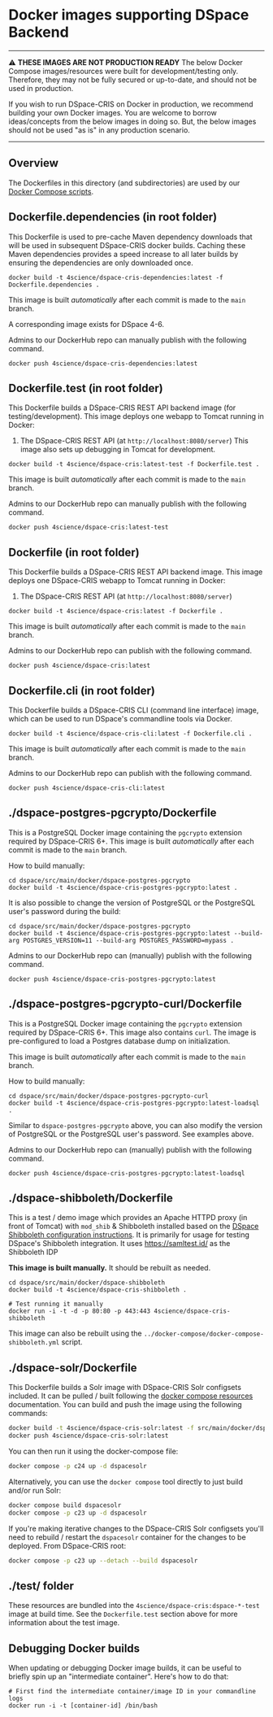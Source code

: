 # Docker images supporting DSpace Backend

***
:warning: **THESE IMAGES ARE NOT PRODUCTION READY**  The below Docker Compose images/resources were built for development/testing only.  Therefore, they may not be fully secured or up-to-date, and should not be used in production.

If you wish to run DSpace-CRIS on Docker in production, we recommend building your own Docker images. You are welcome to borrow ideas/concepts from the below images in doing so. But, the below images should not be used "as is" in any production scenario.
***

## Overview
The Dockerfiles in this directory (and subdirectories) are used by our [Docker Compose scripts](../docker-compose/README.md).

## Dockerfile.dependencies (in root folder)

This Dockerfile is used to pre-cache Maven dependency downloads that will be used in subsequent DSpace-CRIS docker builds.
Caching these Maven dependencies provides a speed increase to all later builds by ensuring the dependencies
are only downloaded once.

```
docker build -t 4science/dspace-cris-dependencies:latest -f Dockerfile.dependencies .
```

This image is built *automatically* after each commit is made to the `main` branch.

A corresponding image exists for DSpace 4-6.

Admins to our DockerHub repo can manually publish with the following command.
```
docker push 4science/dspace-cris-dependencies:latest
```

## Dockerfile.test (in root folder)

This Dockerfile builds a DSpace-CRIS REST API backend image (for testing/development).
This image deploys one webapp to Tomcat running in Docker:
1. The DSpace-CRIS REST API (at `http://localhost:8080/server`)
This image also sets up debugging in Tomcat for development.

```
docker build -t 4science/dspace-cris:latest-test -f Dockerfile.test .
```

This image is built *automatically* after each commit is made to the `main` branch.

Admins to our DockerHub repo can manually publish with the following command.
```
docker push 4science/dspace-cris:latest-test
```

## Dockerfile (in root folder)

This Dockerfile builds a DSpace-CRIS REST API backend image.
This image deploys one DSpace-CRIS webapp to Tomcat running in Docker:
1. The DSpace-CRIS REST API (at `http://localhost:8080/server`)

```
docker build -t 4science/dspace-cris:latest -f Dockerfile .
```

This image is built *automatically* after each commit is made to the `main` branch.

Admins to our DockerHub repo can publish with the following command.
```
docker push 4science/dspace-cris:latest
```

## Dockerfile.cli (in root folder)

This Dockerfile builds a DSpace-CRIS CLI (command line interface) image, which can be used to run DSpace's commandline tools via Docker.
```
docker build -t 4science/dspace-cris-cli:latest -f Dockerfile.cli .
```

This image is built *automatically* after each commit is made to the `main` branch.

Admins to our DockerHub repo can publish with the following command.
```
docker push 4science/dspace-cris-cli:latest
```

## ./dspace-postgres-pgcrypto/Dockerfile

This is a PostgreSQL Docker image containing the `pgcrypto` extension required by DSpace-CRIS 6+.
This image is built *automatically* after each commit is made to the `main` branch.

How to build manually:
```
cd dspace/src/main/docker/dspace-postgres-pgcrypto
docker build -t 4science/dspace-cris-postgres-pgcrypto:latest .
```

It is also possible to change the version of PostgreSQL or the PostgreSQL user's password during the build:
```
cd dspace/src/main/docker/dspace-postgres-pgcrypto
docker build -t 4science/dspace-cris-postgres-pgcrypto:latest --build-arg POSTGRES_VERSION=11 --build-arg POSTGRES_PASSWORD=mypass .
```

Admins to our DockerHub repo can (manually) publish with the following command.
```
docker push 4science/dspace-cris-postgres-pgcrypto:latest
```

## ./dspace-postgres-pgcrypto-curl/Dockerfile

This is a PostgreSQL Docker image containing the `pgcrypto` extension required by DSpace-CRIS 6+.
This image also contains `curl`.  The image is pre-configured to load a Postgres database dump on initialization.

This image is built *automatically* after each commit is made to the `main` branch.

How to build manually:
```
cd dspace/src/main/docker/dspace-postgres-pgcrypto-curl
docker build -t 4science/dspace-cris-postgres-pgcrypto:latest-loadsql .
```

Similar to `dspace-postgres-pgcrypto` above, you can also modify the version of PostgreSQL or the PostgreSQL user's password.
See examples above.

Admins to our DockerHub repo can (manually) publish with the following command.
```
docker push 4science/dspace-cris-postgres-pgcrypto:latest-loadsql
```

## ./dspace-shibboleth/Dockerfile

This is a test / demo image which provides an Apache HTTPD proxy (in front of Tomcat)
with `mod_shib` & Shibboleth installed based on the
[DSpace Shibboleth configuration instructions](https://wiki.lyrasis.org/display/DSDOC7x/Authentication+Plugins#AuthenticationPlugins-ShibbolethAuthentication).
It is primarily for usage for testing DSpace's Shibboleth integration.
It uses https://samltest.id/ as the Shibboleth IDP

**This image is built manually.**   It should be rebuilt as needed.

```
cd dspace/src/main/docker/dspace-shibboleth
docker build -t 4science/dspace-cris-shibboleth .

# Test running it manually
docker run -i -t -d -p 80:80 -p 443:443 4science/dspace-cris-shibboleth
```

This image can also be rebuilt using the `../docker-compose/docker-compose-shibboleth.yml` script.

## ./dspace-solr/Dockerfile

This Dockerfile builds a Solr image with DSpace-CRIS Solr configsets included. It
can be pulled / built following the [docker compose resources](../docker-compose/README.md)
documentation.
You can build and push the image using the following commands:

```bash
docker build -t 4science/dspace-cris-solr:latest -f src/main/docker/dspace-solr/Dockerfile .
docker push 4science/dspace-cris-solr:latest
```

You can then run it using the docker-compose file:
```bash
docker compose -p c24 up -d dspacesolr
```

Alternatively, you can use the `docker compose` tool directly to just build and/or run Solr:

```bash
docker compose build dspacesolr
docker compose -p c23 up -d dspacesolr
```

If you're making iterative changes to the DSpace-CRIS Solr configsets you'll need to rebuild /
restart the `dspacesolr` container for the changes to be deployed. From DSpace-CRIS root:

```bash
docker compose -p c23 up --detach --build dspacesolr
```

## ./test/ folder

These resources are bundled into the `4science/dspace-cris:dspace-*-test` image at build time.
See the `Dockerfile.test` section above for more information about the test image.


## Debugging Docker builds

When updating or debugging Docker image builds, it can be useful to briefly
spin up an "intermediate container".  Here's how to do that:
```
# First find the intermediate container/image ID in your commandline logs
docker run -i -t [container-id] /bin/bash
```
